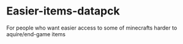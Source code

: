 # Easier-items-datapck
For people who want easier access to some of minecrafts harder to aquire/end-game items
